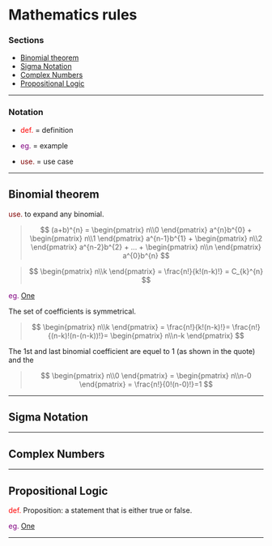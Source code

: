 # Mathematics rules
### Sections
* [Binomial theorem](#binomial-theorem)
* [Sigma Notation](#sigma-notation)
* [Complex Numbers](#complex-numbers)
* [Propositional Logic](#propositional-logic)
___
### Notation
* <span style="color:red">def.</span> = definition

* <span style="color:purple">eg.</span> = example

* <span style="color:maroon">use.</span> = use case
___
## Binomial theorem

<span style="color:maroon">use.</span> to expand any binomial.

> $$
(a+b)^{n} =
\begin{pmatrix} n\\0 \end{pmatrix}
a^{n}b^{0} +
\begin{pmatrix} n\\1 \end{pmatrix}
a^{n-1}b^{1} +
\begin{pmatrix} n\\2 \end{pmatrix}
a^{n-2}b^{2} + ... +
\begin{pmatrix} n\\n \end{pmatrix}
a^{0}b^{n} 
$$

> $$
\begin{pmatrix} n\\k \end{pmatrix} = 
\frac{n!}{k!(n-k)!} = C_{k}^{n}
$$


<span style="color:purple">eg.</span> 
[One](./maths_e.md#binomial-theorem#example-1) 

The set of coefficients is symmetrical.

>$$
\begin{pmatrix} n\\k \end{pmatrix} =
\frac{n!}{k!(n-k)!}=
\frac{n!}{(n-k)!(n-(n-k))!}=
\begin{pmatrix} n\\n-k \end{pmatrix} 
$$

The 1st and last binomial coefficient are equel to 1 (as shown in the quote) and the

> $$
\begin{pmatrix} n\\0 \end{pmatrix} =
\begin{pmatrix} n\\n-0 \end{pmatrix} =
\frac{n!}{0!(n-0)!}=1
$$
___
## Sigma Notation
___
## Complex Numbers
___
## Propositional Logic

<span style="color:red">def.</span> Proposition: a statement that is either true or false.

<span style="color:purple">eg.</span> 
[One](./maths_e.md#propositional-logic) 
___
